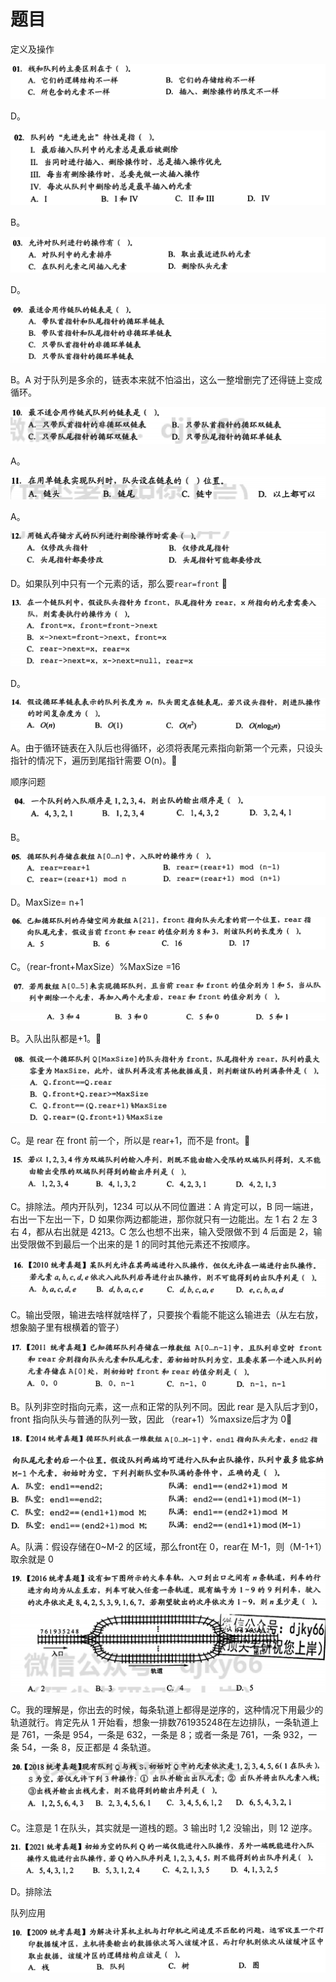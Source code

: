 # 题目

定义及操作

![Untitled](%E9%A2%98%E7%9B%AE%202b2a2772d43f4e09912b5cced62bb00b/Untitled.png)

D。

![Untitled](%E9%A2%98%E7%9B%AE%202b2a2772d43f4e09912b5cced62bb00b/Untitled%201.png)

B。

![Untitled](%E9%A2%98%E7%9B%AE%202b2a2772d43f4e09912b5cced62bb00b/Untitled%202.png)

D。

![Untitled](%E9%A2%98%E7%9B%AE%202b2a2772d43f4e09912b5cced62bb00b/Untitled%203.png)

B。A 对于队列是多余的，链表本来就不怕溢出，这么一整增删完了还得链上变成循环。

![Untitled](%E9%A2%98%E7%9B%AE%202b2a2772d43f4e09912b5cced62bb00b/Untitled%204.png)

A。

![Untitled](%E9%A2%98%E7%9B%AE%202b2a2772d43f4e09912b5cced62bb00b/Untitled%205.png)

A。

![Untitled](%E9%A2%98%E7%9B%AE%202b2a2772d43f4e09912b5cced62bb00b/Untitled%206.png)

D。如果队列中只有一个元素的话，那么要`rear=front` 🧐

![Untitled](%E9%A2%98%E7%9B%AE%202b2a2772d43f4e09912b5cced62bb00b/Untitled%207.png)

D。

![Untitled](%E9%A2%98%E7%9B%AE%202b2a2772d43f4e09912b5cced62bb00b/Untitled%208.png)

A。由于循环链表在入队后也得循环，必须将表尾元素指向新第一个元素，只设头指针的情况下，遍历到尾指针需要 O(n)。🧐

顺序问题

![Untitled](%E9%A2%98%E7%9B%AE%202b2a2772d43f4e09912b5cced62bb00b/Untitled%209.png)

B。

![Untitled](%E9%A2%98%E7%9B%AE%202b2a2772d43f4e09912b5cced62bb00b/Untitled%2010.png)

D。MaxSize= n+1

![Untitled](%E9%A2%98%E7%9B%AE%202b2a2772d43f4e09912b5cced62bb00b/Untitled%2011.png)

C。（rear-front+MaxSize）%MaxSize =16

![Untitled](%E9%A2%98%E7%9B%AE%202b2a2772d43f4e09912b5cced62bb00b/Untitled%2012.png)

![Untitled](%E9%A2%98%E7%9B%AE%202b2a2772d43f4e09912b5cced62bb00b/Untitled%2013.png)

B。入队出队都是+1。🧐

![Untitled](%E9%A2%98%E7%9B%AE%202b2a2772d43f4e09912b5cced62bb00b/Untitled%2014.png)

C。是 rear 在 front 前一个，所以是 rear+1，而不是 front。🧐

![Untitled](%E9%A2%98%E7%9B%AE%202b2a2772d43f4e09912b5cced62bb00b/Untitled%2015.png)

C。排除法。颅内开队列，1234 可以从不同位置进：A 肯定可以，B 同一端进，右出一下左出一下，D 如果你两边都能进，那你就只有一边能出。左 1 右 2 左 3 右 4，都从右出就是 4213。C 怎么也想不出来，输入受限做不到 4 后面是 2，输出受限做不到最后一个出来的是 1 的同时其他元素还不按顺序。

![Untitled](%E9%A2%98%E7%9B%AE%202b2a2772d43f4e09912b5cced62bb00b/Untitled%2016.png)

C。输出受限，输进去啥样就啥样了，只要挨个看能不能这么输进去（从左右放，想象脑子里有根横着的管子）

![Untitled](%E9%A2%98%E7%9B%AE%202b2a2772d43f4e09912b5cced62bb00b/Untitled%2017.png)

B。队列非空时指向元素，这一点和正常的队列不同。因此 rear 是入队后才到0，front 指向队头与普通的队列一致，因此 （rear+1）%maxsize后才为 0🧐

![Untitled](%E9%A2%98%E7%9B%AE%202b2a2772d43f4e09912b5cced62bb00b/Untitled%2018.png)

![Untitled](%E9%A2%98%E7%9B%AE%202b2a2772d43f4e09912b5cced62bb00b/Untitled%2019.png)

A。队满：假设存储在0~M-2 的区域，那么front在 0，rear在 M-1，则（M-1+1）取余就是 0

![Untitled](%E9%A2%98%E7%9B%AE%202b2a2772d43f4e09912b5cced62bb00b/Untitled%2020.png)

C。我的理解是，你出去的时候，每条轨道上都得是逆序的，这种情况下用最少的轨道就行。肯定先从 1 开始看，想象一排数761935248在左边排队，一条轨道上是 761，一条是 954，一条是 632，一条是 8；或者一条是 761，一条 932，一条 54，一条 8，反正都是 4 条轨道。

![Untitled](%E9%A2%98%E7%9B%AE%202b2a2772d43f4e09912b5cced62bb00b/Untitled%2021.png)

C。注意是 1 在队头，其实就是一道栈的题。3 输出时 1,2 没输出，则 12 逆序。

![Untitled](%E9%A2%98%E7%9B%AE%202b2a2772d43f4e09912b5cced62bb00b/Untitled%2022.png)

D。排除法

队列应用

![Untitled](%E9%A2%98%E7%9B%AE%202b2a2772d43f4e09912b5cced62bb00b/Untitled%2023.png)